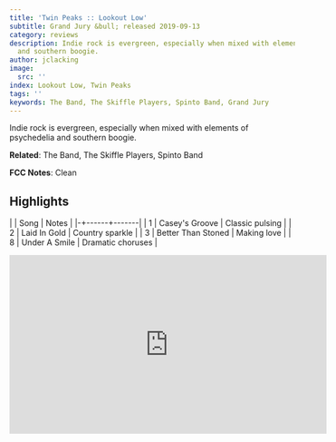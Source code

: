 ```yaml
---
title: 'Twin Peaks :: Lookout Low'
subtitle: Grand Jury &bull; released 2019-09-13
category: reviews
description: Indie rock is evergreen, especially when mixed with elements of psychedelia
  and southern boogie.
author: jclacking
image:
  src: ''
index: Lookout Low, Twin Peaks
tags: ''
keywords: The Band, The Skiffle Players, Spinto Band, Grand Jury
---
```

Indie rock is evergreen, especially when mixed with elements of psychedelia and southern boogie.<!--more-->

**Related**: The Band, The Skiffle Players, Spinto Band

**FCC Notes**: Clean

## Highlights

| | Song | Notes |
|-+------+-------|
| 1 | Casey's Groove | Classic pulsing |
| 2 | Laid In Gold | Country sparkle |
| 3 | Better Than Stoned | Making love |
| 8 | Under A Smile | Dramatic choruses |

<div class="tlo-detail-video"><iframe width="560" height="315" src="https://www.youtube.com/embed/U12MYd1DtOs" frameborder="0" allow="autoplay; encrypted-media" allowfullscreen></iframe></div>

